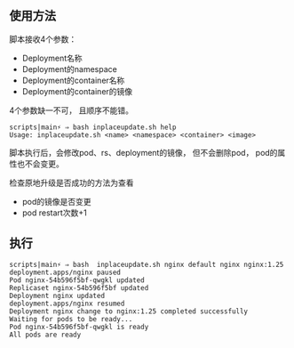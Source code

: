 ## 使用方法
脚本接收4个参数：
- Deployment名称
- Deployment的namespace
- Deployment的container名称
- Deployment的container的镜像

4个参数缺一不可， 且顺序不能错。

```shell
scripts|main⚡ ⇒ bash inplaceupdate.sh help                            
Usage: inplaceupdate.sh <name> <namespace> <container> <image>
```
脚本执行后，会修改pod、rs、deployment的镜像， 但不会删除pod， pod的属性也不会变更。

检查原地升级是否成功的方法为查看
- pod的镜像是否变更
- pod restart次数+1

## 执行
```shell
scripts|main⚡ ⇒ bash  inplaceupdate.sh nginx default nginx nginx:1.25  
deployment.apps/nginx paused
Pod nginx-54b596f5bf-qwgkl updated
Replicaset nginx-54b596f5bf updated
Deployment nginx updated
deployment.apps/nginx resumed
Deployment nginx change to nginx:1.25 completed successfully
Waiting for pods to be ready...
Pod nginx-54b596f5bf-qwgkl is ready
All pods are ready
```
